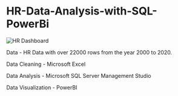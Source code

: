 # HR-Data-Analysis-with-SQL-PowerBi
![HR Dashboard](https://github.com/Fahmida454/HR-Data-Analysis-with-SQL-PowerBi/assets/136923833/9dc8d0d6-80be-49be-a178-1e23b11e9252)




Data - HR Data with over 22000 rows from the year 2000 to 2020.

Data Cleaning - Microsoft Excel

Data Analysis - Microsoft SQL Server Management Studio

Data Visualization - PowerBI
